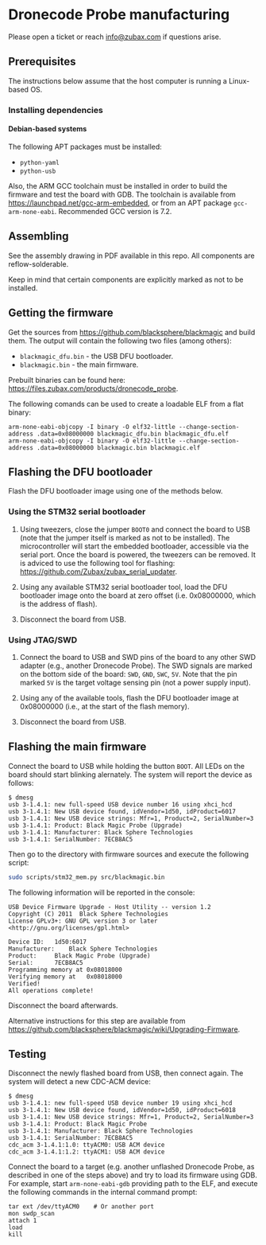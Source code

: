 # Dronecode Probe manufacturing

Please open a ticket or reach <info@zubax.com> if questions arise.

## Prerequisites

The instructions below assume that the host computer is running a Linux-based OS.

### Installing dependencies

#### Debian-based systems

The following APT packages must be installed:

* `python-yaml`
* `python-usb`

Also, the ARM GCC toolchain must be installed in order to build the firmware and test the board with GDB.
The toolchain is available from <https://launchpad.net/gcc-arm-embedded>,
or from an APT package `gcc-arm-none-eabi`.
Recommended GCC version is 7.2.

## Assembling

See the assembly drawing in PDF available in this repo.
All components are reflow-solderable.

Keep in mind that certain components are explicitly marked as not to be installed.

## Getting the firmware

Get the sources from <https://github.com/blacksphere/blackmagic> and build them.
The output will contain the following two files (among others):

* `blackmagic_dfu.bin` - the USB DFU bootloader.
* `blackmagic.bin` - the main firmware.

Prebuilt binaries can be found here: <https://files.zubax.com/products/dronecode_probe>.

The following comands can be used to create a loadable ELF from a flat binary:

    arm-none-eabi-objcopy -I binary -O elf32-little --change-section-address .data=0x08000000 blackmagic_dfu.bin blackmagic_dfu.elf
    arm-none-eabi-objcopy -I binary -O elf32-little --change-section-address .data=0x08000000 blackmagic.bin blackmagic.elf

## Flashing the DFU bootloader

Flash the DFU bootloader image using one of the methods below.

### Using the STM32 serial bootloader

1. Using tweezers, close the jumper `BOOT0` and connect the board to USB
(note that the jumper itself is marked as not to be installed).
The microcontroller will start the embedded bootloader, accessible via the serial port.
Once the board is powered, the tweezers can be removed.
It is adviced to use the following tool for flashing: <https://github.com/Zubax/zubax_serial_updater>.

2. Using any available STM32 serial bootloader tool, load the DFU bootloader image onto the board at zero offset
(i.e. 0x08000000, which is the address of flash).

3. Disconnect the board from USB.

### Using JTAG/SWD

1. Connect the board to USB and SWD pins of the board to any other SWD adapter (e.g., another Dronecode Probe).
The SWD signals are marked on the bottom side of the board: `SWD`, `GND`, `SWC`, `5V`.
Note that the pin marked `5V` is the target voltage sensing pin (not a power supply input).

2. Using any of the available tools, flash the DFU bootloader image at 0x08000000 (i.e., at the start of the flash memory).

3. Disconnect the board from USB.


## Flashing the main firmware

Connect the board to USB while holding the button `BOOT`.
All LEDs on the board should start blinking alernately.
The system will report the device as follows:

```
$ dmesg
usb 3-1.4.1: new full-speed USB device number 16 using xhci_hcd
usb 3-1.4.1: New USB device found, idVendor=1d50, idProduct=6017
usb 3-1.4.1: New USB device strings: Mfr=1, Product=2, SerialNumber=3
usb 3-1.4.1: Product: Black Magic Probe (Upgrade)
usb 3-1.4.1: Manufacturer: Black Sphere Technologies
usb 3-1.4.1: SerialNumber: 7ECB8AC5
```

Then go to the directory with firmware sources and execute the following script:

```bash
sudo scripts/stm32_mem.py src/blackmagic.bin
```
The following information will be reported in the console:

```
USB Device Firmware Upgrade - Host Utility -- version 1.2
Copyright (C) 2011  Black Sphere Technologies
License GPLv3+: GNU GPL version 3 or later <http://gnu.org/licenses/gpl.html>

Device ID:	 1d50:6017
Manufacturer:	 Black Sphere Technologies
Product:	 Black Magic Probe (Upgrade)
Serial:		 7ECB8AC5
Programming memory at 0x08018000
Verifying memory at   0x08018000
Verified!
All operations complete!
```

Disconnect the board afterwards.

Alternative instructions for this step are available from
<https://github.com/blacksphere/blackmagic/wiki/Upgrading-Firmware>.

## Testing

Disconnect the newly flashed board from USB, then connect again.
The system will detect a new CDC-ACM device:

```
$ dmesg
usb 3-1.4.1: new full-speed USB device number 19 using xhci_hcd
usb 3-1.4.1: New USB device found, idVendor=1d50, idProduct=6018
usb 3-1.4.1: New USB device strings: Mfr=1, Product=2, SerialNumber=3
usb 3-1.4.1: Product: Black Magic Probe
usb 3-1.4.1: Manufacturer: Black Sphere Technologies
usb 3-1.4.1: SerialNumber: 7ECB8AC5
cdc_acm 3-1.4.1:1.0: ttyACM0: USB ACM device
cdc_acm 3-1.4.1:1.2: ttyACM1: USB ACM device
```

Connect the board to a target (e.g. another unflashed Dronecode Probe, as described in one of the steps above)
and try to load its firmware using GDB.
For example, start `arm-none-eabi-gdb` providing path to the ELF,
and execute the following commands in the internal command prompt:

```
tar ext /dev/ttyACM0    # Or another port
mon swdp_scan
attach 1
load
kill
```
